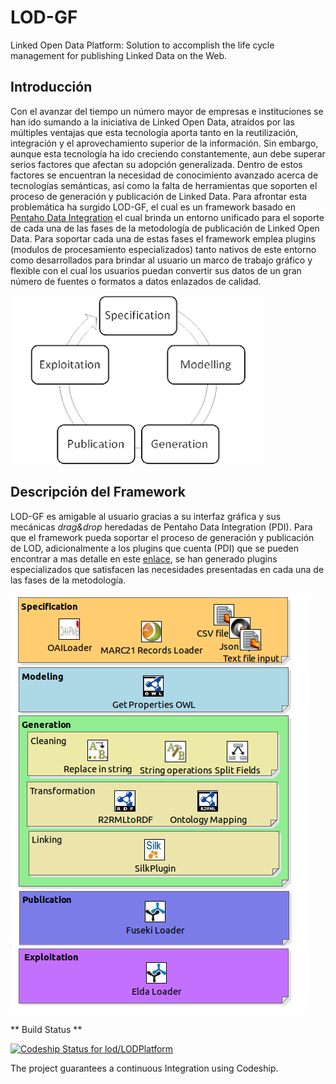 
# LOD-GF #

Linked Open Data Platform: Solution to accomplish the life cycle management for publishing Linked Data on the Web.

## Introducción ##

Con el avanzar del tiempo un número  mayor de empresas e instituciones se han ido sumando a la iniciativa de Linked Open Data, atraídos  por las múltiples ventajas que esta tecnología aporta tanto en la reutilización, integración  y  el aprovechamiento superior de la información. Sin embargo, aunque esta tecnología ha ido creciendo constantemente, aun debe superar serios factores que afectan su adopción generalizada. Dentro de estos factores se encuentran la necesidad de conocimiento avanzado acerca de tecnologías semánticas, así como la falta de herramientas que soporten el proceso de generación y publicación de Linked Data. Para afrontar esta problemática ha surgido LOD-GF,  el cual es un framework basado en [Pentaho Data Integration](http://community.pentaho.com/projects/data-integration/) el cual brinda un entorno unificado para el soporte de cada una de las fases de la  metodología de publicación de Linked Open Data. Para soportar cada una de estas fases el framework emplea plugins (modulos de procesamiento especializados) tanto nativos de este entorno  como desarrollados para brindar al usuario un marco de trabajo gráfico y flexible con el cual los usuarios puedan convertir sus datos de un gran número de fuentes o formatos a datos enlazados de calidad.
                                                
![ImageLOD](./Images/MLOD.png?style=centerme)

## Descripción del Framework ##
LOD-GF es  amigable al usuario gracias a su interfaz gráfica y sus mecánicas *drag&drop* heredadas de Pentaho Data Integration (PDI). Para que el framework  pueda soportar el proceso de generación y publicación de LOD, adicionalmente a los plugins que cuenta (PDI) que se pueden encontrar a mas detalle en este [enlace](http://wiki.pentaho.com/display/EAI/Pentaho+Data+Integration+Steps), se han generado  plugins especializados que satisfacen las necesidades presentadas en cada una de las fases de la metodología.

 ![ImageFramP](./Images/LODGENERALV.png?style=centerme)










** Build Status **

[ ![Codeship Status for lod/LODPlatform](https://codeship.com/projects/f70d1860-b628-0132-afb1-32912015c090/status?branch=master)](https://codeship.com/projects/70968)


The project guarantees a continuous Integration using Codeship.

